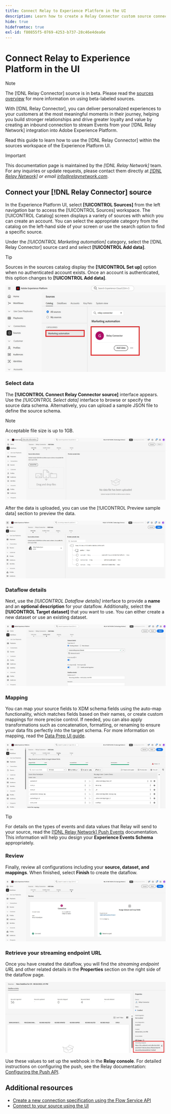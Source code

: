 ```yaml
---
title: Connect Relay to Experience Platform in the UI
description: Learn how to create a Relay Connector custom source connection using the Adobe Experience Platform UI.
hide: true
hidefromtoc: true
exl-id: f80855f5-0769-4253-b737-28c46e4dea6e
---
```

# Connect Relay to Experience Platform in the UI

>[!NOTE]
>
>The [!DNL Relay Connector] source is in beta. Please read the [sources overview](../../../../home.md#terms-and-conditions) for more information on using beta-labeled sources.

With [!DNL Relay Connector], you can deliver personalized experiences to your customers at the most meaningful moments in their journey, helping you build stronger relationships and drive greater loyalty and value by creating an inbound connection to stream Events from your [!DNL Relay Network] integration into Adobe Experience Platform.

Read this guide to learn how to use the [!DNL Relay Connector] within the sources workspace of the Experience Platform UI.

>[!IMPORTANT]
>
>This documentation page is maintained by the *[!DNL Relay Network]* team. For any inquiries or update requests, please contact them directly at *[[!DNL Relay Network]](https://www.relaynetwork.com/) or email [info@relaynetwork.com](mailto:info@relaynetwork.com)*.

## Connect your [!DNL Relay Connector] source

In the Experience Platform UI, select **[!UICONTROL Sources]** from the left navigation bar to access the [!UICONTROL Sources] workspace. The [!UICONTROL Catalog] screen displays a variety of sources with which you can create an account. You can select the appropriate category from the catalog on the left-hand side of your screen or use the search option to find a specific source.

Under the *[!UICONTROL Marketing automation]* category, select the [!DNL Relay Connector] source card and select **[!UICONTROL Add data]**.

>[!TIP]
>
>Sources in the sources catalog display the **[!UICONTROL Set up]** option when no authenticated account exists. Once an account is authenticated, this option changes to **[!UICONTROL Add data]**.

![The catalog page of the sources workspace.](../../../../images/tutorials/create/relay-connector/relay-source.jpg)

### Select data

The **[!UICONTROL Connect Relay Connector source]** interface appears. Use the *[!UICONTROL Select data]* interface to browse or specify the source data schema. Alternatively, you can upload a sample JSON file to define the source schema.

>[!NOTE] 
>
>Acceptable file size is up to 1GB.

![The select data interface](../../../../images/tutorials/create/relay-connector/upload-data.jpg)

After the data is uploaded, you can use the [!UICONTROL Preview sample data] section to preview the data.

![The uploaded data.](../../../../images/tutorials/create/relay-connector/uploaded-data.jpg)

### Dataflow details

Next, use the *[!UICONTROL Dataflow details]* interface to provide a **name** and an **optional description** for your dataflow. Additionally, select the **[!UICONTROL Target dataset]** that you want to use. You can either create a new dataset or use an existing dataset.

![The dataflow details interface. ](../../../../images/tutorials/create/relay-connector/dataflow.jpg)

### Mapping

You can map your source fields to XDM schema fields using the auto-map functionality, which matches fields based on their names, or create custom mappings for more precise control. If needed, you can also apply transformations such as concatenation, formatting, or renaming to ensure your data fits perfectly into the target schema. For more information on mapping, read the [Data Prep UI guide](../../../../../data-prep/ui/mapping.md).

![The mapping interface in the sources workflow.](../../../../images/tutorials/create/relay-connector/mapping.jpg)

>[!TIP]
>
>For details on the types of events and data values that Relay will send to your source, read the [[!DNL Relay Network] Push Events](https://docs.relaynetwork.com/docs/push-events) documentation. This information will help you design your **Experience Events Schema** appropriately.

### Review

Finally, review all configurations including your **source, dataset, and mappings**. When finished, select **Finish** to create the dataflow.

![The review step of the sources workflow.](../../../../images/tutorials/create/relay-connector/review.jpg)

### Retrieve your streaming endpoint URL

Once you have created the dataflow, you will find the *streaming endpoint URL* and other related details in the **Properties** section on the right side of the dataflow page.

![The dataflow properties](../../../../images/tutorials/create/relay-connector/streaming-endpoint.jpg)

Use these values to set up the webhook in the **Relay console**. For detailed instructions on configuring the push, see the Relay documentation: [Configuring the Push API](https://docs.relaynetwork.com/docs/configuring-the-push-api).

## Additional resources

* [Create a new connection specification using the Flow Service API](https://experienceleague.adobe.com/en/docs/experience-platform/sources/sdk/streaming-sdk/create)
* [Connect to your source using the UI](https://experienceleague.adobe.com/en/docs/experience-platform/sources/sdk/streaming-sdk/submit#test-your-source-using-the-ui)
